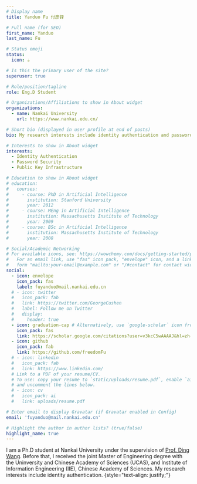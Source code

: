 ```yaml
---
# Display name
title: Yanduo Fu 付彦铎

# Full name (for SEO)
first_name: Yanduo
last_name: Fu

# Status emoji
status:
  icon: ☕️

# Is this the primary user of the site?
superuser: true

# Role/position/tagline
role: Eng.D Student

# Organizations/Affiliations to show in About widget
organizations:
  - name: Nankai University
    url: https://www.nankai.edu.cn/

# Short bio (displayed in user profile at end of posts)
bio: My research interests include identity authentication and password.

# Interests to show in About widget
interests:
  - Identity Authentication
  - Password Security
  - Public Key Infrastructure

# Education to show in About widget
# education:
#   courses:
#     - course: PhD in Artificial Intelligence
#       institution: Stanford University
#       year: 2012
#     - course: MEng in Artificial Intelligence
#       institution: Massachusetts Institute of Technology
#       year: 2009
#     - course: BSc in Artificial Intelligence
#       institution: Massachusetts Institute of Technology
#       year: 2008

# Social/Academic Networking
# For available icons, see: https://wowchemy.com/docs/getting-started/page-builder/#icons
#   For an email link, use "fas" icon pack, "envelope" icon, and a link in the
#   form "mailto:your-email@example.com" or "/#contact" for contact widget.
social:
  - icon: envelope
    icon_pack: fas
    label: fuyanduo@mail.nankai.edu.cn
  # - icon: twitter
  #   icon_pack: fab
  #   link: https://twitter.com/GeorgeCushen
  #   label: Follow me on Twitter
  #   display:
  #     header: true
  - icon: graduation-cap # Alternatively, use `google-scholar` icon from `ai` icon pack
    icon_pack: fas
    link: https://scholar.google.com/citations?user=v3kcC5wAAAAJ&hl=zh-CN
  - icon: github
    icon_pack: fab
    link: https://github.com/freedomFu
  # - icon: linkedin
  #   icon_pack: fab
  #   link: https://www.linkedin.com/
  # Link to a PDF of your resume/CV.
  # To use: copy your resume to `static/uploads/resume.pdf`, enable `ai` icons in `params.yaml`,
  # and uncomment the lines below.
  # - icon: cv
  #   icon_pack: ai
  #   link: uploads/resume.pdf

# Enter email to display Gravatar (if Gravatar enabled in Config)
email: 'fuyanduo@mail.nankai.edu.cn'

# Highlight the author in author lists? (true/false)
highlight_name: true
---
```


I am a Ph.D student at Nankai University under the supervision of <a href="http://wangdingg.weebly.com/">Prof. Ding Wang</a>. Before that, I received the joint Master of Engineering degree with the Uninversity and Chinese Academy of Sciences (UCAS), and Institute of Information Engineering (IIE), Chinese Academy of Sciences. My research interests include identity authentication.
{style="text-align: justify;"}
